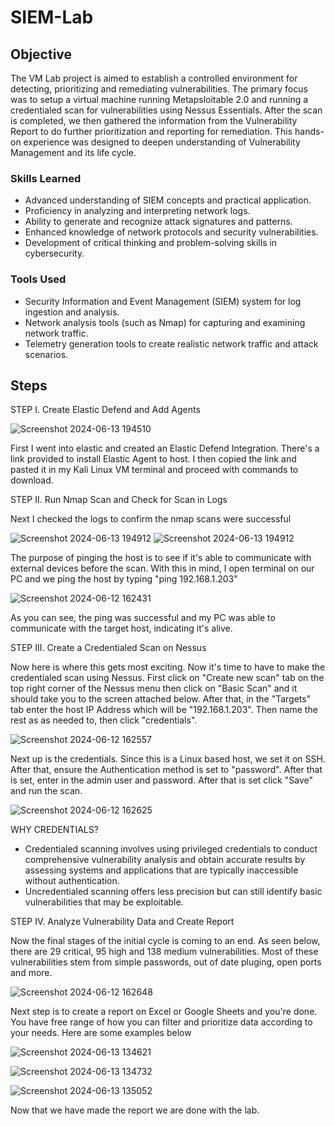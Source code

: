 # SIEM-Lab

## Objective

The VM Lab project is aimed to establish a controlled environment for detecting, prioritizing and remediating vulnerabilities. The primary focus was to setup a virtual machine running Metapsloitable 2.0 and running a credentialed scan for vulnerabilities using Nessus Essentials. After the scan is completed, we then gathered the information from the Vulnerability Report to do further prioritization and reporting for remediation. This hands-on experience was designed to deepen understanding of Vulnerability Management and its life cycle.

### Skills Learned

- Advanced understanding of SIEM concepts and practical application.
- Proficiency in analyzing and interpreting network logs.
- Ability to generate and recognize attack signatures and patterns.
- Enhanced knowledge of network protocols and security vulnerabilities.
- Development of critical thinking and problem-solving skills in cybersecurity.

### Tools Used

- Security Information and Event Management (SIEM) system for log ingestion and analysis.
- Network analysis tools (such as Nmap) for capturing and examining network traffic.
- Telemetry generation tools to create realistic network traffic and attack scenarios.

## Steps

STEP I. Create Elastic Defend and Add Agents

![Screenshot 2024-06-13 194510](https://github.com/Matike-Beseke/SIEM-Lab/assets/172703140/443ce52f-5ab2-4e9f-96c8-76669bf6a4ca)

First I went into elastic and created an Elastic Defend Integration. There's a link provided to install Elastic Agent to host. I then copied the link and pasted it in my Kali Linux VM terminal and proceed with commands to download.


STEP II. Run Nmap Scan and Check for Scan in Logs

Next I checked the logs to confirm the nmap scans were successful

![Screenshot 2024-06-13 194912](https://github.com/Matike-Beseke/SIEM-Lab/assets/172703140/6cffc22a-7b66-4a7d-bebd-9abbd2128130)
![Screenshot 2024-06-13 194912](https://github.com/Matike-Beseke/SIEM-Lab/assets/172703140/a67be7a7-1095-4b6f-b5e4-2c2cced54f27)

The purpose of pinging the host is to see if it's able to communicate with external devices before the scan. With this in mind, I open terminal on our PC and we ping the host by typing "ping 192.168.1.203"

![Screenshot 2024-06-12 162431](https://github.com/Matike-Beseke/Vulnerability-Management-Lab/assets/172703140/393c4ed1-b6ba-4e36-a458-ac40d3d01adc)

As you can see, the ping was successful and my PC was able to communicate with the target host, indicating it's alive.

STEP III. Create a Credentialed Scan on Nessus

Now here is where this gets most exciting. Now it's time to have to make the credentialed scan using Nessus. First click on "Create new scan" tab on the top right corner of the Nessus menu then click on "Basic Scan" and it should take you to the screen attached below. After that, in the "Targets" tab enter the host IP Address which will be "192.168.1.203". Then name the rest as as needed to, then click "credentials".

![Screenshot 2024-06-12 162557](https://github.com/Matike-Beseke/Vulnerability-Management-Lab/assets/172703140/9fa7a78d-71a8-4f8f-8067-501008e5f6e5)

Next up is the credentials. Since this is a Linux based host, we set it on SSH. After that, ensure the Authentication method is set to "password". After that is set, enter in the admin user and password. After that is set click "Save" and run the scan.

![Screenshot 2024-06-12 162625](https://github.com/Matike-Beseke/Vulnerability-Management-Lab/assets/172703140/7ebfab69-38d3-4f83-9811-b495d8437f24)

WHY CREDENTIALS?
- Credentialed scanning involves using privileged credentials to conduct comprehensive vulnerability analysis and obtain accurate results by assessing systems and applications that are typically inaccessible without authentication.
- Uncredentialed scanning offers less precision but can still identify basic vulnerabilities that may be exploitable.

STEP IV. Analyze Vulnerability Data and Create Report

Now the final stages of the initial cycle is coming to an end. As seen below, there are 29 critical, 95 high and 138 medium vulnerabilities. Most of these vulnerabilities stem from simple passwords, out of date pluging, open ports and more.

![Screenshot 2024-06-12 162648](https://github.com/Matike-Beseke/Vulnerability-Management-Lab/assets/172703140/11eb4314-81cc-4d75-81fd-d98ad1aafca3)

Next step is to create a report on Excel or Google Sheets and you're done. You have free range of how you can filter and prioritize data according to your needs. Here are some examples below

![Screenshot 2024-06-13 134621](https://github.com/Matike-Beseke/Vulnerability-Management-Lab/assets/172703140/ca93b3f4-5972-4a3a-a00d-001c05cf0b90)

![Screenshot 2024-06-13 134732](https://github.com/Matike-Beseke/Vulnerability-Management-Lab/assets/172703140/c2924cea-e18c-4c76-a9cb-e5cb712068be)

![Screenshot 2024-06-13 135052](https://github.com/Matike-Beseke/Vulnerability-Management-Lab/assets/172703140/7930a0c6-6461-4de6-b7d0-7d2e83f1cf5e)

Now that we have made the report we are done with the lab.
